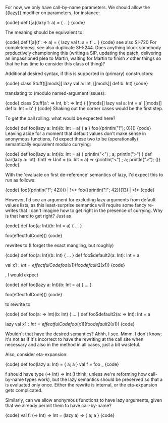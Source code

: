 For now, we only have call-by-name parameters. We should allow the {{lazy}} modifier on parameters, for instance:

{code}
def f[a](lazy t: a) = {
 ..
}
{code}

The meaning should be equivalent to:

{code}
def f[a](t': => a) = {
  lazy val t: a = t'
  ..
}
{code}
see also SI-720
For completeness, see also duplicate SI-5244.
Does anything block somebody productively championing this (writing a SIP, updating the patch, delivering an impassioned plea to Martin, waiting for Martin to finish _x_ other things so that he has time to consider this class of thing)?

Additional desired syntax, if this is supported in (primary) constructors:

{code}
class Stuff([[mods]] lazy val a: Int, [[mods]] def b: Int)
{code}

translating to (modulo named-argument issues):

{code}
class Stuff(a': => Int, b': => Int) {
  [[mods]] lazy val a: Int = a'
  [[mods]] def b: Int = b'
}
{code}
Shaking out the corner cases would be the first step.

To get the ball rolling: what would be expected here?

{code}
def foo(lazy a: Int)(b: Int = a) { a }
foo({println("!"); 0})()
{code}
Leaving aside for a moment that default values don't make sense in anonymous functions, I'd expect these two to be (operationally) semantically equivalent modulo currying:

{code}
def foo(lazy a: Int)(b: Int = a) { println("<") ; a; println(">") }
def bar(lazy a: Int): (Int) => Unit = (b: Int = a) => {println("<") ; a; println(">"); ()}
{code}

With the 'evaluate on first de-reference' semantics of lazy, I'd expect this to run as follows:

{code}
foo({println("!"; 42})()
| !<>
foo({println("!"; 42})(13)
| <!>
{code}

However, I'd see an argument for excluding lazy arguments from default values lists, as this least-surprise semantics will require some fancy re-writes that I can't imagine how to get right in the presence of currying.
Why is that hard to get right? Just as

{code}
def foo(a: Int)(b: Int = a) { ... }

foo(effectfulCode)()
{code}

rewrites to (I forget the exact mangling, but roughly)

{code}
def foo(a: Int)(b: Int) { ... }
def foo$default2(a: Int): Int = a

val x$1: Int = effectfulCode
foo(x$1)(foo$default2(x$1))
{code}

, I would expect

{code}
def foo(lazy a: Int)(b: Int = a) { ... }

foo(effectfulCode)()
{code}

to rewrite to

{code}
def foo(a: => Int)(b: Int) { ... }
def foo$default2(a: => Int): Int = a

lazy val x$1: Int = effectfulCode
foo(x$1)(foo$default2(x$1))
{code}

Wouldn't that have the desired semantics?
Ahhh, I see. Mmm. I don't know; it's not as if it's incorrect to have the rewriting at the call site when necessary and also in the method in all cases, just a bit wasteful.

Also, consider eta-expansion:

{code}
def foo(lazy a: Int) = { a; a }
val f = foo _
{code}

f should have type (=> Int) => Int (I think; unless we're reforming how call-by-name types work), but the lazy semantics should be preserved so that a is evaluated only once. Either the rewrite is internal, or the eta-expansion gets complicated.

Similarly, can we allow anonymous functions to have lazy arguments, given that we already permit them to have call-by-name?

{code}
val f: (=> Int) => Int = (lazy a) => { a; a }
{code}
